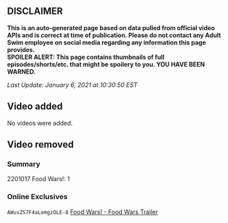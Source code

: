 ## DISCLAIMER
**This is an auto-generated page based on data pulled from official video APIs and is correct at time of publication. Please do not contact any Adult Swim employee on social media regarding any information this page provides.**  
**SPOILER ALERT: This page contains thumbnails of full episodes/shorts/etc. that might be spoilery to you. YOU HAVE BEEN WARNED.**  

_Last Update: January 6, 2021 at 10:30:50 EST_
## Video added
No videos were added.  
## Video removed
### Summary
2201017 Food Wars!: 1  
### Online Exclusives
`AWuvZS7F4aLemgzOLE-8` [Food Wars! - Food Wars Trailer](https://www.adultswim.com/videos/food-wars/food-wars-trailer)  
